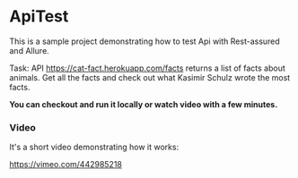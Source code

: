 ApiTest
========================
This is a sample project demonstrating how to test Api with Rest-assured and Allure.

Task: API https://cat-fact.herokuapp.com/facts returns a list of facts about animals. Get all the facts and check out what Kasimir Schulz wrote the most facts.

**You can checkout and run it locally or watch video with a few minutes.**

### Video

It's a short video demonstrating how it works:

https://vimeo.com/442985218
